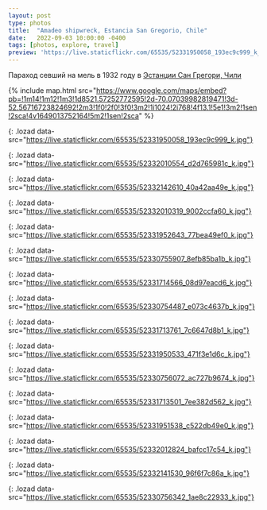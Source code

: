 ```yaml
---
layout: post
type: photos
title:  "Amadeo shipwreck, Estancia San Gregorio, Chile"
date:   2022-09-03 10:00:00 -0400
tags: [photos, explore, travel]
preview: 'https://live.staticflickr.com/65535/52331950058_193ec9c999_k_d.jpg'
---
```


Параход севший на мель в 1932 году в [Эстанции Сан Грегори, Чили](/2022/04/03/estancia-san-gregorio)

{% include map.html src="https://www.google.com/maps/embed?pb=!1m14!1m12!1m3!1d8521.57252772595!2d-70.07039982819471!3d-52.56716723824692!2m3!1f0!2f0!3f0!3m2!1i1024!2i768!4f13.1!5e1!3m2!1sen!2sca!4v1649013752164!5m2!1sen!2sca" %}

![](){: .lozad data-src="https://live.staticflickr.com/65535/52331950058_193ec9c999_k.jpg"}

![](){: .lozad data-src="https://live.staticflickr.com/65535/52332010554_d2d765981c_k.jpg"}

![](){: .lozad data-src="https://live.staticflickr.com/65535/52332142610_40a42aa49e_k.jpg"}

![](){: .lozad data-src="https://live.staticflickr.com/65535/52332010319_9002ccfa60_k.jpg"}

![](){: .lozad data-src="https://live.staticflickr.com/65535/52331952643_77bea49ef0_k.jpg"}

![](){: .lozad data-src="https://live.staticflickr.com/65535/52330755907_8efb85ba1b_k.jpg"}

![](){: .lozad data-src="https://live.staticflickr.com/65535/52331714566_08d97eacd6_k.jpg"}

![](){: .lozad data-src="https://live.staticflickr.com/65535/52330754487_e073c4637b_k.jpg"}

![](){: .lozad data-src="https://live.staticflickr.com/65535/52331713761_7c6647d8b1_k.jpg"}

![](){: .lozad data-src="https://live.staticflickr.com/65535/52331950533_471f3e1d6c_k.jpg"}

![](){: .lozad data-src="https://live.staticflickr.com/65535/52330756072_ac727b9674_k.jpg"}

![](){: .lozad data-src="https://live.staticflickr.com/65535/52331713501_7ee382d562_k.jpg"}

![](){: .lozad data-src="https://live.staticflickr.com/65535/52331951538_c522db49e0_k.jpg"}

![](){: .lozad data-src="https://live.staticflickr.com/65535/52332012824_bafcc17c54_k.jpg"}

![](){: .lozad data-src="https://live.staticflickr.com/65535/52332141530_96f6f7c86a_k.jpg"}

![](){: .lozad data-src="https://live.staticflickr.com/65535/52330756342_1ae8c22933_k.jpg"}
